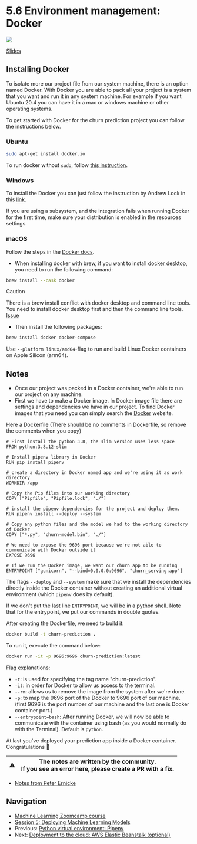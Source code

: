 # 5.6 Environment management: Docker

<!-- markdownlint-disable MD033 -->
<!-- markdownlint-disable MD045 -->
<a href="https://www.youtube.com/watch?v=wAtyYZ6zvAs&list=PL3MmuxUbc_hIhxl5Ji8t4O6lPAOpHaCLR"><img src="images/thumbnail-5-06.jpg"></a>

[Slides](https://www.slideshare.net/AlexeyGrigorev/ml-zoomcamp-5-model-deployment)

## Installing Docker

To isolate more our project file from our system machine, there is an option named Docker. With Docker you are able to pack all your project is a system that you want and run it in any system machine. For example if you want Ubuntu 20.4 you can have it in a mac or windows machine or other operating systems.

To get started with Docker for the churn prediction project you can follow the instructions below.

### Ubuntu

```bash
sudo apt-get install docker.io
```

To run docker without `sudo`, follow [this instruction](https://docs.docker.com/engine/install/linux-postinstall/).

### Windows

To install the Docker you can just follow the instruction by Andrew Lock in this [link](https://andrewlock.net/installing-docker-desktop-for-windows/).

If you are using a subsystem, and the integration fails when running Docker for the first time, make sure your distribution is enabled in the resources settings.

### macOS

Follow the steps in the [Docker docs](https://docs.docker.com/desktop/install/mac-install/).

- When installing docker with brew, if you want to install [docker desktop](https://www.docker.com/products/docker-desktop/), you need to run the following command:

```bash
brew install --cask docker
```

> [!CAUTION]
> There is a brew install conflict with docker desktop and command line tools. You need to install docker desktop first and then the command line tools. [Issue](https://github.com/Homebrew/brew/issues/16309)

- Then install the following packages:

```bash
brew install docker docker-compose
```

Use `--platform linux/amd64`-flag to run and build Linux Docker containers on Apple Silicon (arm64).

## Notes

- Once our project was packed in a Docker container, we're able to run our project on any machine.
- First we have to make a Docker image. In Docker image file there are settings and dependencies we have in our project. To find Docker images that you need you can simply search the [Docker](https://hub.docker.com/search?type=image) website.

Here a Dockerfile (There should be no comments in Dockerfile, so remove the comments when you copy)

```docker
# First install the python 3.8, the slim version uses less space
FROM python:3.8.12-slim

# Install pipenv library in Docker
RUN pip install pipenv

# create a directory in Docker named app and we're using it as work directory
WORKDIR /app

# Copy the Pip files into our working directory
COPY ["Pipfile", "Pipfile.lock", "./"]

# install the pipenv dependencies for the project and deploy them.
RUN pipenv install --deploy --system

# Copy any python files and the model we had to the working directory of Docker
COPY ["*.py", "churn-model.bin", "./"]

# We need to expose the 9696 port because we're not able to communicate with Docker outside it
EXPOSE 9696

# If we run the Docker image, we want our churn app to be running
ENTRYPOINT ["gunicorn", "--bind=0.0.0.0:9696", "churn_serving:app"]
```

The flags `--deploy` and `--system` make sure that we install the dependencies directly inside the Docker container without creating an additional virtual environment (which `pipenv` does by default).

If we don't put the last line `ENTRYPOINT`, we will be in a python shell.
Note that for the entrypoint, we put our commands in double quotes.

After creating the Dockerfile, we need to build it:

```bash
docker build -t churn-prediction .
```

To run it,  execute the command below:

```bash
docker run -it -p 9696:9696 churn-prediction:latest
```

Flag explanations:

- `-t`: is used for specifying the tag name "churn-prediction".
- `-it`: in order for Docker to allow us access to the terminal.
- `--rm`: allows us to remove the image from the system after we're done.
- `-p`: to map the 9696 port of the Docker to 9696 port of our machine. (first 9696 is the port number of our machine and the last one is Docker container port.)
- `--entrypoint=bash`: After running Docker, we will now be able to communicate with the container using bash (as you would normally do with the Terminal). Default is `python`.

At last you've deployed your prediction app inside a Docker container. Congratulations 🥳

|⚠️|The notes are written by the community.<br>If you see an error here, please create a PR with a fix.|
|---|:-:|

- [Notes from Peter Ernicke](https://knowmledge.com/2023/10/14/ml-zoomcamp-2023-deploying-machine-learning-models-part-6/)

## Navigation

- [Machine Learning Zoomcamp course](../)
- [Session 5: Deploying Machine Learning Models](./)
- Previous: [Python virtual environment: Pipenv](05-pipenv.md)
- Next: [Deployment to the cloud: AWS Elastic Beanstalk (optional)](07-aws-eb.md)
